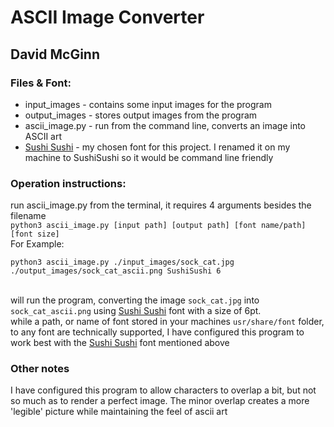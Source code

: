 # ASCII Image Converter
## David McGinn

### Files & Font:
* input_images - contains some input images for the program
* output_images - stores output images from the program
* ascii_image.py - run from the command line, converts an image into ASCII art
* [Sushi Sushi](https://www.dafont.com/sushi-sushi.font) - my chosen font for this project. I renamed it on my machine to SushiSushi so it would be command line friendly

### Operation instructions:
run ascii_image.py from the terminal, it requires 4 arguments besides the filename <br>
```python3 ascii_image.py [input path] [output path] [font name/path] [font size]``` 
<br>For Example:
```
python3 ascii_image.py ./input_images/sock_cat.jpg ./output_images/sock_cat_ascii.png SushiSushi 6
```
<br>will run the program, converting the image `sock_cat.jpg` into `sock_cat_ascii.png` using [Sushi Sushi](https://www.dafont.com/sushi-sushi.font) font with a size of 6pt.<br>
while a path, or name of font stored in your machines `usr/share/font` folder, to any font are technically supported, 
I have configured this program to work best with the [Sushi Sushi](https://www.dafont.com/sushi-sushi.font) font mentioned above

### Other notes

I have configured this program to allow characters to overlap a bit, but not so much as to render a perfect image.
The minor overlap creates a more 'legible' picture while maintaining the feel of ascii art

